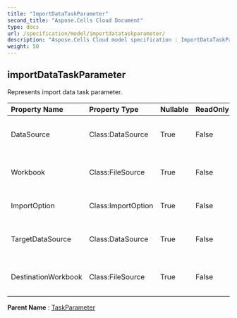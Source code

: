 ```yaml
---
title: "ImportDataTaskParameter"
second_title: "Aspose.Cells Cloud Document"
type: docs
url: /specification/model/importdatataskparameter/
description: "Aspose.Cells Cloud model specification : ImportDataTaskParameter. Effortlessly handle Excel and other spreadsheet documents with features like opening, generating, editing, splitting, merging, comparing, and converting."
weight: 50
---
```


## **importDataTaskParameter**

Represents import data task parameter. 

| Property Name | Property Type | Nullable |  ReadOnly | DefaultValue | Description | 
| :- | :- | :- |:- |  :- | :- |
| DataSource | Class:DataSource | True |  False |  | Represents data source of task object. |  
| Workbook | Class:FileSource | True |  False |  | Represents data source of task object. |  
| ImportOption | Class:ImportOption | True |  False |  | Represents import option. |  
| TargetDataSource | Class:DataSource | True |  False |  | Represents destination data source. |  
| DestinationWorkbook | Class:FileSource | True |  False |  | Represents destination data source. |  

**Parent Name** : [TaskParameter](taskparameter)

